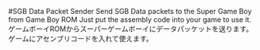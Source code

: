 #SGB Data Packet Sender
Send SGB Data packets to the Super Game Boy from Game Boy ROM
Just put the assembly code into your game to use it. 
ゲームボーイROMからスーパーゲームボーイにデータパッケットを送ります。
ゲームにアセンブリコードを入れて使えます。
